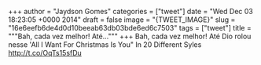 
+++
author = "Jaydson Gomes"
categories = ["tweet"]
date = "Wed Dec 03 18:23:05 +0000 2014"
draft = false
image = "{TWEET_IMAGE}"
slug = "16e6eefb6de4d0d10beeab63db03bde6ed6c7503"
tags = ["tweet"]
title = """Bah, cada vez melhor! Até..."""
+++
Bah, cada vez melhor! Até Dio rolou nesse 'All I Want For Christmas Is You" In 20 Different Syles http://t.co/OqTs15sfDu
